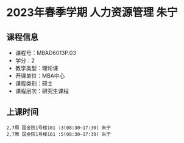 # 2023年春季学期 人力资源管理 朱宁






## 课程信息

- 课程号：MBAD6013P.03
- 学分：2
- 教学类型：理论课
- 开课单位：MBA中心
- 课程类别：硕士
- 课程层次：研究生课程

## 上课时间

```
2,7周 国金院1号楼101 :3(08:30~17:30) 朱宁
2,7周 国金院1号楼101 :5(08:30~17:30) 朱宁
```

